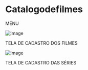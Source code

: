 # Catalogodefilmes

MENU

![image](https://github.com/paamelapaz/Catalogodefilmes/assets/104845528/ad9e527d-321f-44a7-8ca5-051fa00757ea)



TELA DE CADASTRO DOS FILMES


![image](https://github.com/paamelapaz/Catalogodefilmes/assets/104845528/2d8c3f70-4aa7-45b9-8170-d84ed1f6dbe8)


TELA DE CADASTRO DAS SÉRIES



